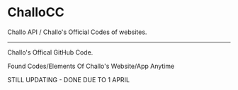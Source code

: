 # ChalloCC
Challo API / Challo's Official Codes of websites.

------------------------------------------------

Challo's Offical GitHub Code.

Found Codes/Elements Of Challo's Website/App Anytime


STILL UPDATING - DONE DUE TO 1 APRIL
